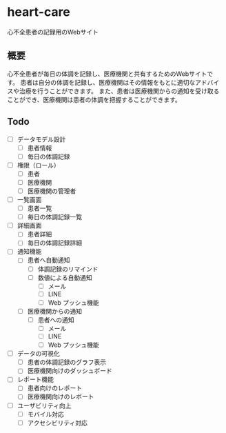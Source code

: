 # heart-care

心不全患者の記録用のWebサイト

## 概要

心不全患者が毎日の体調を記録し、医療機関と共有するためのWebサイトです。
患者は自分の体調を記録し、医療機関はその情報をもとに適切なアドバイスや治療を行うことができます。
また、患者は医療機関からの通知を受け取ることができ、医療機関は患者の体調を把握することができます。

## Todo

- [ ] データモデル設計
  - [ ] 患者情報
  - [ ] 毎日の体調記録
- [ ] 権限（ロール）
  - [ ] 患者
  - [ ] 医療機関
  - [ ] 医療機関の管理者
- [ ] 一覧画面
  - [ ] 患者一覧
  - [ ] 毎日の体調記録一覧
- [ ] 詳細画面
  - [ ] 患者詳細
  - [ ] 毎日の体調記録詳細
- [ ] 通知機能
  - [ ] 患者へ自動通知
    - [ ] 体調記録のリマインド
    - [ ] 数値による自動通知
      - [ ] メール
      - [ ] LINE
      - [ ] Web プッシュ機能
  - [ ] 医療機関からの通知
    - [ ] 患者への通知
      - [ ] メール
      - [ ] LINE
      - [ ] Web プッシュ機能
- [ ] データの可視化
  - [ ] 患者の体調記録のグラフ表示
  - [ ] 医療機関向けのダッシュボード
- [ ] レポート機能
  - [ ] 患者向けのレポート
  - [ ] 医療機関向けのレポート
- [ ] ユーザビリティ向上
  - [ ] モバイル対応
  - [ ] アクセシビリティ対応

